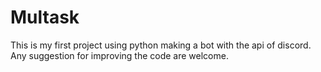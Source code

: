 # Multask
This is my first project using python making a bot with the api of discord. 
Any suggestion for improving the code are welcome.
